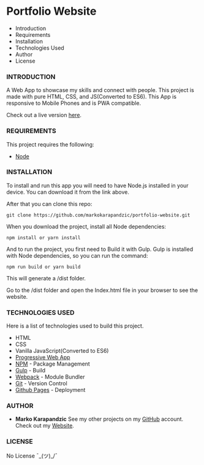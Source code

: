 # Portfolio Website

* Introduction
* Requirements
* Installation
* Technologies Used
* Author
* License

### INTRODUCTION

A Web App to showcase my skills and connect with people.
This project is made with pure HTML, CSS, and JS(Converted to ES6). This App is responsive to Mobile Phones and is PWA compatible.

Check out a live version [here](https://markokarapandzic.github.io/portfolio-website/).

### REQUIREMENTS

This project requires the following:
 * [Node](https://nodejs.org/en/)

### INSTALLATION
To install and run this app you will need to have Node.js installed in your device. You can download it from the link above.

After that you can clone this repo:
```
git clone https://github.com/markokarapandzic/portfolio-website.git
```
When you download the project, install all Node dependencies:
```
npm install or yarn install
```
And to run the project, you first need to Build it with Gulp. Gulp is installed with Node dependencies, so you can run the command:
```
npm run build or yarn build
```
This will generate a /dist folder.

Go to the /dist folder and open the Index.html file in your browser to see the website.

### TECHNOLOGIES USED

Here is a list of technologies used to build this project.
* HTML
* CSS
* Vanilla JavaScript(Converted to ES6)
* [Progressive Web App](https://web.dev/progressive-web-apps/)
* [NPM](https://www.npmjs.com/) - Package Management
* [Gulp](https://gulpjs.com/) - Build
* [Webpack](https://webpack.js.org/) - Module Bundler
* [Git](https://git-scm.com/) - Version Control
* [Github Pages](https://pages.github.com/) - Deployment

### AUTHOR
* **Marko Karapandzic**
See my other projects on my [GitHub](https://github.com/markokarapandzic) account.
Check out my [Website](https://markokarapandzic.github.io/portfolio-website/).
### LICENSE
No License ¯\_(ツ)_/¯
